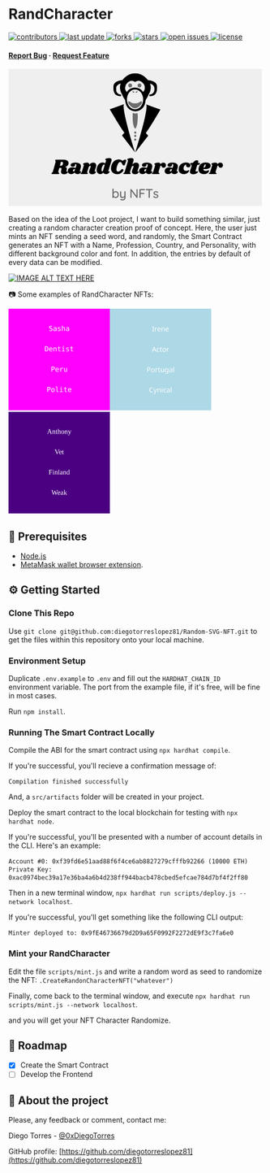 # RandCharacter

<!-- Badges -->
<p>
  <a href="https://github.com/diegotorreslopez81/Random-SVG-NFT/graphs/contributors">
    <img src="https://img.shields.io/github/contributors/diegotorreslopez81/Random-SVG-NFT" alt="contributors" />
  </a>
  <a href="">
    <img src="https://img.shields.io/github/last-commit/diegotorreslopez81/Random-SVG-NFT" alt="last update" />
  </a>
  <a href="https://github.com/diegotorreslopez81/Random-SVG-NFT/network/members">
    <img src="https://img.shields.io/github/forks/diegotorreslopez81/Random-SVG-NFT" alt="forks" />
  </a>
  <a href="https://github.com/diegotorreslopez81/Random-SVG-NFT/stargazers">
    <img src="https://img.shields.io/github/stars/diegotorreslopez81/Random-SVG-NFT" alt="stars" />
  </a>
  <a href="https://github.com/diegotorreslopez81/Random-SVG-NFT/issues/">
    <img src="https://img.shields.io/github/issues/diegotorreslopez81/Random-SVG-NFT" alt="open issues" />
  </a>
  <a href="https://github.com/diegotorreslopez81/Random-SVG-NFT/blob/master/LICENSE">
    <img src="https://img.shields.io/github/license/diegotorreslopez81/Random-SVG-NFT.svg" alt="license" />
  </a>
</p>

<h4>
    <a href="https://github.com/diegotorreslopez81/Random-SVG-NFT/issues/">Report Bug</a>
  <span> · </span>
    <a href="https://github.com/diegotorreslopez81/Random-SVG-NFT/issues/">Request Feature</a>
  </h4>
</div>

<img src="./images/RandCharacter.png" width="">

Based on the idea of the Loot project, I want to build something similar, just creating a random character creation proof of concept. Here, the user just mints an NFT sending a seed word, and randomly, the Smart Contract generates an NFT with a Name, Profession, Country, and Personality, with different background color and font. In addition, the entries by default of every data can be modified.


[![IMAGE ALT TEXT HERE](https://img.youtube.com/vi/UyI6VuciJNg/0.jpg)](https://www.youtube.com/watch?v=UyI6VuciJNg)


:camera: Some examples of RandCharacter NFTs:


<img src="./images/nft3.svg" width="200"><img src="./images/nft2.svg" width="200"><img src="./images/nft1.svg" width="200">


## :toolbox: Prerequisites

- [Node.js](https://nodejs.org/en/download/)
- [MetaMask wallet browser extension](https://metamask.io/download.html).

## :gear: Getting Started

### Clone This Repo

Use `git clone git@github.com:diegotorreslopez81/Random-SVG-NFT.git` to get the files within this repository onto your local machine.

### Environment Setup

Duplicate `.env.example` to `.env` and fill out the `HARDHAT_CHAIN_ID` environment variable. The port from the example file, if it's free, will be fine in most cases.

Run `npm install`.

### Running The Smart Contract Locally

Compile the ABI for the smart contract using `npx hardhat compile`.

If you're successful, you'll recieve a confirmation message of:

```
Compilation finished successfully
```

And, a `src/artifacts` folder will be created in your project.

Deploy the smart contract to the local blockchain for testing with `npx hardhat node`.

If you're successful, you'll be presented with a number of account details in the CLI. Here's an example:

```
Account #0: 0xf39fd6e51aad88f6f4ce6ab8827279cfffb92266 (10000 ETH)
Private Key: 0xac0974bec39a17e36ba4a6b4d238ff944bacb478cbed5efcae784d7bf4f2ff80
```

Then in a new terminal window, `npx hardhat run scripts/deploy.js --network localhost`.

If you're successful, you'll get something like the following CLI output:

```
Minter deployed to: 0x9fE46736679d2D9a65F0992F2272dE9f3c7fa6e0
```

### Mint your RandCharacter

Edit the file `scripts/mint.js` and write a random word as seed to randomize the NFT: `.CreateRandonCharacterNFT("whatever")`

Finally, come back to the terminal window, and execute `npx hardhat run scripts/mint.js --network localhost`.

and you will get your NFT Character Randomize.

<!-- Roadmap -->
## :compass: Roadmap

* [x] Create the Smart Contract
* [ ] Develop the Frontend

## :star2: About the project

Please, any feedback or comment, contact me:

Diego Torres - [@0xDiegoTorres](https://twitter.com/0xDiegoTorres) 

GitHub profile: [https://github.com/diegotorreslopez81](https://github.com/diegotorreslopez81)